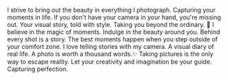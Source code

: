 I strive to bring out the beauty in everything I photograph.
Capturing your moments in life.
If you don't have your camera in your hand, you're missing out.
Your visual story, told with style.
Taking you beyond the ordinary. 📸
I believe in the magic of moments.
Indulge in the beauty around you.
Behind every shot is a story.
The best moments happen when you step outside of your comfort zone.
I love telling stories with my camera.
A visual diary of real life.
A photo is worth a thousand words.✨
Taking pictures is the only way to escape reality.
Let your creativity and imagination be your guide.
Capturing perfection.